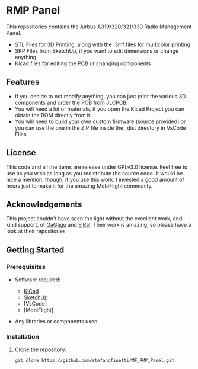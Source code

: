 # RMP Panel
This repositories contains the Airbus A319/320/321/330 Radio Management Panel.
* STL Files for 3D Printing, along with the .3mf files for multicolor printing
* SKP Files from SketchUp, if you want to edit dimensions or change anything
* Kicad files for editing the PCB or changing components

## Features
- If you decide to not modify anything, you can just print the various 3D components and order the PCB from JLCPCB.
- You will need a lot of materials, if you open the Kicad Project you can obtain the BOM directly from it.
- You will need to build your own custom firmware (source provided) or you can use the one in the ZIP file inside the \_dist directory in VsCode Files

## License

This code and all the items are release under GPLv3.0 license. Feel free to use as you wish as long as you redistribute the source code.
It would be nice a mention, though, if you use this work. I invested a good amount of hours just to make it for the amazing MobiFlight community.

## Acknowledgements

 This project couldn't have seen the light without the excellent work, and kind support, of [GaGagu](https://github.com/gagagu) and [ElRal](https://github.com/elral). Their work is amazing, so please have a look at their repositories


## Getting Started
### Prerequisites
- Software required: 
   * [KiCad](https://www.kicad.org/)
   * [SketchUp](https://www.sketchup.com)
   * [VsCode]
   * [MobiFlight]

- Any libraries or components used.




### Installation
1. Clone the repository:
   ```bash
   git clone https://github.com/stefanofinetti/MF_RMP_Panel.git
   ```

